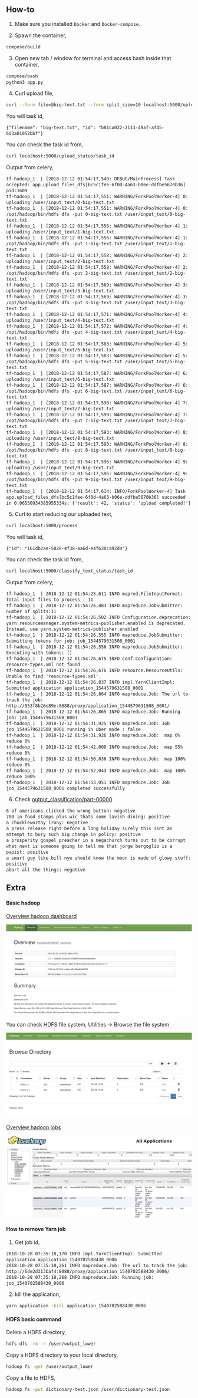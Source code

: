 ## How-to

1. Make sure you installed `Docker` and `Docker-compose`.

2. Spawn the container,
```bash
compose/build
```

3. Open new tab / window for terminal and access bash inside that container,
```bash
compose/bash
python3 app.py
```

4. Curl upload file,
```bash
curl --form file=@big-text.txt --form split_size=10 localhost:5000/upload
```

You will task id,
```text
{"filename": "big-text.txt", "id": "b81ca022-2113-49af-af45-6d3a01052bbf"}
```

You can check the task id from,
```bash
curl localhost:5000/upload_status/task_id
```

Output from celery,
```text
tf-hadoop_1  | [2018-12-12 01:54:17,549: DEBUG/MainProcess] Task accepted: app.upload_files_dfs[bc5c1fee-6f0d-4a63-b06e-ddfbe5670b36] pid:1609
tf-hadoop_1  | [2018-12-12 01:54:17,551: WARNING/ForkPoolWorker-4] 0: uploading /user/input_text/0-big-text.txt
tf-hadoop_1  | [2018-12-12 01:54:17,551: WARNING/ForkPoolWorker-4] 0: /opt/hadoop/bin/hdfs dfs -put 0-big-text.txt /user/input_text/0-big-text.txt
tf-hadoop_1  | [2018-12-12 01:54:17,556: WARNING/ForkPoolWorker-4] 1: uploading /user/input_text/1-big-text.txt
tf-hadoop_1  | [2018-12-12 01:54:17,556: WARNING/ForkPoolWorker-4] 1: /opt/hadoop/bin/hdfs dfs -put 1-big-text.txt /user/input_text/1-big-text.txt
tf-hadoop_1  | [2018-12-12 01:54:17,558: WARNING/ForkPoolWorker-4] 2: uploading /user/input_text/2-big-text.txt
tf-hadoop_1  | [2018-12-12 01:54:17,558: WARNING/ForkPoolWorker-4] 2: /opt/hadoop/bin/hdfs dfs -put 2-big-text.txt /user/input_text/2-big-text.txt
tf-hadoop_1  | [2018-12-12 01:54:17,569: WARNING/ForkPoolWorker-4] 3: uploading /user/input_text/3-big-text.txt
tf-hadoop_1  | [2018-12-12 01:54:17,569: WARNING/ForkPoolWorker-4] 3: /opt/hadoop/bin/hdfs dfs -put 3-big-text.txt /user/input_text/3-big-text.txt
tf-hadoop_1  | [2018-12-12 01:54:17,571: WARNING/ForkPoolWorker-4] 4: uploading /user/input_text/4-big-text.txt
tf-hadoop_1  | [2018-12-12 01:54:17,572: WARNING/ForkPoolWorker-4] 4: /opt/hadoop/bin/hdfs dfs -put 4-big-text.txt /user/input_text/4-big-text.txt
tf-hadoop_1  | [2018-12-12 01:54:17,583: WARNING/ForkPoolWorker-4] 5: uploading /user/input_text/5-big-text.txt
tf-hadoop_1  | [2018-12-12 01:54:17,583: WARNING/ForkPoolWorker-4] 5: /opt/hadoop/bin/hdfs dfs -put 5-big-text.txt /user/input_text/5-big-text.txt
tf-hadoop_1  | [2018-12-12 01:54:17,587: WARNING/ForkPoolWorker-4] 6: uploading /user/input_text/6-big-text.txt
tf-hadoop_1  | [2018-12-12 01:54:17,587: WARNING/ForkPoolWorker-4] 6: /opt/hadoop/bin/hdfs dfs -put 6-big-text.txt /user/input_text/6-big-text.txt
tf-hadoop_1  | [2018-12-12 01:54:17,590: WARNING/ForkPoolWorker-4] 7: uploading /user/input_text/7-big-text.txt
tf-hadoop_1  | [2018-12-12 01:54:17,590: WARNING/ForkPoolWorker-4] 7: /opt/hadoop/bin/hdfs dfs -put 7-big-text.txt /user/input_text/7-big-text.txt
tf-hadoop_1  | [2018-12-12 01:54:17,593: WARNING/ForkPoolWorker-4] 8: uploading /user/input_text/8-big-text.txt
tf-hadoop_1  | [2018-12-12 01:54:17,593: WARNING/ForkPoolWorker-4] 8: /opt/hadoop/bin/hdfs dfs -put 8-big-text.txt /user/input_text/8-big-text.txt
tf-hadoop_1  | [2018-12-12 01:54:17,596: WARNING/ForkPoolWorker-4] 9: uploading /user/input_text/9-big-text.txt
tf-hadoop_1  | [2018-12-12 01:54:17,596: WARNING/ForkPoolWorker-4] 9: /opt/hadoop/bin/hdfs dfs -put 9-big-text.txt /user/input_text/9-big-text.txt
tf-hadoop_1  | [2018-12-12 01:54:17,614: INFO/ForkPoolWorker-4] Task app.upload_files_dfs[bc5c1fee-6f0d-4a63-b06e-ddfbe5670b36] succeeded in 0.06530934385955334s: {'result': 42, 'status': 'upload completed!'}
```

5. Curl to start reducing our uploaded text,
```bash
curl localhost:5000/process
```

You will task id,
```text
{"id": "161db2ae-5828-4f38-aa6d-e4f630ca92d4"}
```

You can check the task id from,
```bash
curl localhost:5000/classify_text_status/task_id
```

Output from celery,
```text
tf-hadoop_1  | 2018-12-12 01:54:25,611 INFO mapred.FileInputFormat: Total input files to process : 11
tf-hadoop_1  | 2018-12-12 01:54:26,483 INFO mapreduce.JobSubmitter: number of splits:11
tf-hadoop_1  | 2018-12-12 01:54:26,502 INFO Configuration.deprecation: yarn.resourcemanager.system-metrics-publisher.enabled is deprecated. Instead, use yarn.system-metrics-publisher.enabled
tf-hadoop_1  | 2018-12-12 01:54:26,555 INFO mapreduce.JobSubmitter: Submitting tokens for job: job_1544579631508_0001
tf-hadoop_1  | 2018-12-12 01:54:26,556 INFO mapreduce.JobSubmitter: Executing with tokens: []
tf-hadoop_1  | 2018-12-12 01:54:26,675 INFO conf.Configuration: resource-types.xml not found
tf-hadoop_1  | 2018-12-12 01:54:26,676 INFO resource.ResourceUtils: Unable to find 'resource-types.xml'.
tf-hadoop_1  | 2018-12-12 01:54:26,837 INFO impl.YarnClientImpl: Submitted application application_1544579631508_0001
tf-hadoop_1  | 2018-12-12 01:54:26,864 INFO mapreduce.Job: The url to track the job: http://853f8b26e89e:8088/proxy/application_1544579631508_0001/
tf-hadoop_1  | 2018-12-12 01:54:26,865 INFO mapreduce.Job: Running job: job_1544579631508_0001
tf-hadoop_1  | 2018-12-12 01:54:31,925 INFO mapreduce.Job: Job job_1544579631508_0001 running in uber mode : false
tf-hadoop_1  | 2018-12-12 01:54:31,926 INFO mapreduce.Job:  map 0% reduce 0%
tf-hadoop_1  | 2018-12-12 01:54:42,000 INFO mapreduce.Job:  map 55% reduce 0%
tf-hadoop_1  | 2018-12-12 01:54:50,036 INFO mapreduce.Job:  map 100% reduce 0%
tf-hadoop_1  | 2018-12-12 01:54:52,043 INFO mapreduce.Job:  map 100% reduce 100%
tf-hadoop_1  | 2018-12-12 01:54:53,051 INFO mapreduce.Job: Job job_1544579631508_0001 completed successfully
```

6. Check [output_classification/part-00000](output_classification/part-00000)
```text
6 of americans clicked the wrong button: negative
780 in food stamps plus wic thats some lavish dining: positive
a chuckleworthy irony: negative
a press release right before a long holiday surely this isnt an attempt to bury such big change in policy: positive
a prosperity gospel preacher in a megachurch turns out to be corrupt what next is someone going to tell me that jorge bergoglio is a papist: positive
a smart guy like bill nye should know the moon is made of glowy stuff: positive
abort all the things: negative
```

## Extra

#### Basic hadoop

[Overview hadoop dashboard](http://localhost:9870)

![alt text](printscreen/2.png)

You can check HDFS file system, Utilities -> Browse the file system

![alt text](printscreen/3.png)

[Overview hadoop jobs](http://localhost:8088/cluster)

![alt text](printscreen/1.png)

#### How to remove Yarn job

1. Get job id,
```text
2018-10-28 07:35:18,170 INFO impl.YarnClientImpl: Submitted application application_1540702588430_0006
2018-10-28 07:35:18,261 INFO mapreduce.Job: The url to track the job: http://6de2d313baf4:8088/proxy/application_1540702588430_0006/
2018-10-28 07:35:18,268 INFO mapreduce.Job: Running job: job_1540702588430_0006
```

2. kill the application,
```bash
yarn application -kill application_1540702588430_0006
```

#### HDFS basic command

Delete a HDFS directory,
```bash
hdfs dfs -rm -r /user/output_lower
```

Copy a HDFS directory to your local directory,
```bash
hadoop fs -get /user/output_lower
```

Copy a file to HDFS,
```bash
hadoop fs -put dictionary-test.json /user/dictionary-test.json
```
